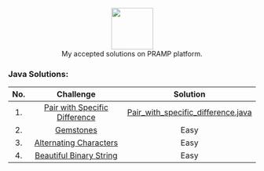 <p align="center">
    <a href="https://www.hackerrank.com/jagrit_07">
        <img height=85 src="https://wicc.cornell.edu/img/pramp.png">
    </a>
    <br>My accepted solutions on PRAMP platform.
</p>


### Java Solutions:


| No. |                                                              Challenge                                                              |                                                                                  Solution                                                                                 |
|:---------:|:-----------------------------------------------------------------------------------------------------------------------------------:|:-------------------------------------------------------------------------------------------------------------------------------------------------------------------------:|
| 1. | [Pair with Specific Difference](https://www.pramp.com)                                                         |[Pair_with_specific_difference.java](https://github.com/Jagrit29/Pramp_Java_Solutions/blob/master/Pramp/Codes/Pair_with_specific_difference.java)                          |
| 2. | [Gemstones](https://www.hackerrank.com/challenges/gem-stones/)                                                         |   Easy  | [Gemstones.java](https://github.com/Jagrit29/HackerRank_Java_Solutions/blob/master/Problem%20Solving/Strings/Gemstones.java)                          |
| 3. | [Alternating Characters](https://www.hackerrank.com/challenges/alternating-characters/)                                                         |   Easy  | [AlternatingCharacters.java](https://github.com/Jagrit29/HackerRank_Java_Solutions/blob/master/Problem%20Solving/Strings/AlternatingCharacters.java)                          |
| 4. | [Beautiful Binary String](https://www.hackerrank.com/challenges/beautiful-binary-string/)                                                         |   Easy  | [BeautifulBinaryString.java](https://github.com/Jagrit29/HackerRank_Java_Solutions/blob/master/Problem%20Solving/Strings/BeautifulBinaryString.java)                          |
